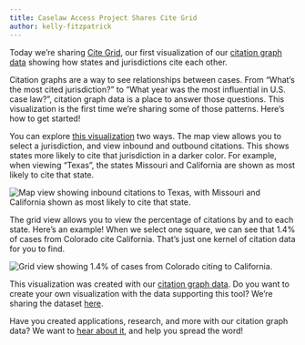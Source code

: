 ```yaml
---
title: Caselaw Access Project Shares Cite Grid
author: kelly-fitzpatrick
---
```

Today we’re sharing [Cite Grid](https://case.law/exhibits/cite-grid), our first visualization of our [citation graph data](https://case.law/download/citation_graph/) showing how states and jurisdictions cite each other.

Citation graphs are a way to see relationships between cases. From “What’s the most cited jurisdiction?” to “What year was the most influential in U.S. case law?”, citation graph data is a place to answer those questions. This visualization is the first time we’re sharing some of those patterns. Here’s how to get started!

You can explore [this visualization](https://case.law/exhibits/cite-grid) two ways. The map view allows you to select a jurisdiction, and view inbound and outbound citations. This shows states more likely to cite that jurisdiction in a darker color. For example, when viewing “Texas”, the states Missouri and California are shown as most likely to cite that state.

![Map view showing inbound citations to Texas, with Missouri and California shown as most likely to cite that state.](https://lil-blog-media.s3.amazonaws.com/mapview.png)

The grid view allows you to view the percentage of citations by and to each state. Here’s an example! When we select one square, we can see that 1.4% of cases from Colorado cite California. That’s just one kernel of citation data for you to find. 

![Grid view showing 1.4% of cases from Colorado citing to California.](https://lil-blog-media.s3.amazonaws.com/Screen_Shot_2020-06-29_at_3.17.37_PM.png)

This visualization was created with our [citation graph data](https://case.law/download/citation_graph/). Do you want to create your own visualization with the data supporting this tool? We’re sharing the dataset [here](https://case.law/download/citation_graph/2020-05-08/aggregations/).

Have you created applications, research, and more with our citation graph data? We want to [hear about it](https://case.law/contact/), and help you spread the word! 
